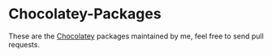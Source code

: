 Chocolatey-Packages
===================

These are the [Chocolatey](https://chocolatey.org/) packages maintained by me, feel free to send pull requests.
